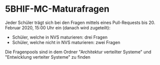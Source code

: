 # 5BHIF-MC-Maturafragen

Jeder Schüler trägt sich bei den Fragen mittels eines Pull-Requests bis 20. Februar 2020, 15:00 Uhr ein (danach wird zugeteilt):
- Schüler, welche in NVS maturieren: drei Fragen
- Schüler, welche nicht in NVS maturieren: zwei Fragen

Die Fragenpools sind in dem Ordner "Architektur verteilter Systeme" und "Entwicklung verteiter Systeme" zu finden
